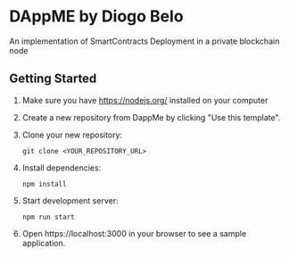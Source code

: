 # DAppME by Diogo Belo


An implementation of SmartContracts Deployment in a private blockchain node

## Getting Started

1. Make sure you have https://nodejs.org/ installed on your computer

2. Create a new repository from DappMe by clicking "Use this template".

3. Clone your new repository:

   `git clone <YOUR_REPOSITORY_URL>`

4. Install dependencies:

   `npm install`

5. Start development server:

   `npm run start`

6. Open https://localhost:3000 in your browser to see a sample application.
